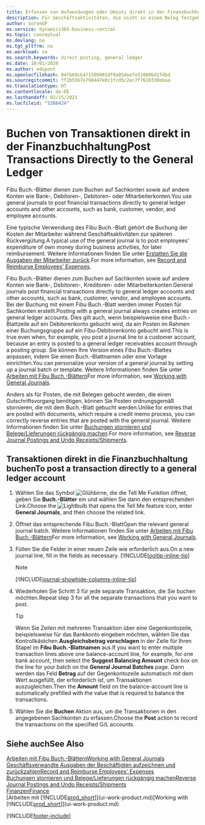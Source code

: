```yaml
---
title: Erfassen von Aufwendungen oder Umsatz direkt in der Finanzbuchhaltung| Microsoft Docs
description: Für Geschäftsaktivitäten, die nicht in einem Beleg festgehlaten sind, wie kleinere Aufwendungen oder Zahlungseingänge, können Sie die entsprechenden Transaktionen erstellen, indem Sie die Buch.-Blattzeilen im Fibu Buch.-Blatt buchen.
author: SorenGP
ms.service: dynamics365-business-central
ms.topic: conceptual
ms.devlang: na
ms.tgt_pltfrm: na
ms.workload: na
ms.search.keywords: direct posting, general ledger
ms.date: 10/01/2020
ms.author: edupont
ms.openlocfilehash: 04fb69cb471596065df0a05deefe51080bd2fdbd
ms.sourcegitcommit: ff2b55b7e790447e0c1fcd5c2ec7f7610338ebaa
ms.translationtype: HT
ms.contentlocale: de-DE
ms.lasthandoff: 02/15/2021
ms.locfileid: "5386424"
---
```

# <a name="post-transactions-directly-to-the-general-ledger"></a><span data-ttu-id="82345-103">Buchen von Transaktionen direkt in der Finanzbuchhaltung</span><span class="sxs-lookup"><span data-stu-id="82345-103">Post Transactions Directly to the General Ledger</span></span>

<span data-ttu-id="82345-104">Fibu Buch.-Blätter dienen zum Buchen auf Sachkonten sowie auf andere Konten wie Bank-, Debitoren-, Debitoren- oder Mitarbeiterkonten.</span><span class="sxs-lookup"><span data-stu-id="82345-104">You use general journals to post financial transactions directly to general ledger accounts and other accounts, such as bank, customer, vendor, and employee accounts.</span></span>  

<span data-ttu-id="82345-105">Eine typische Verwendung des Fibu Buch.-Blatt gehört die Buchung der Kosten der Mitarbeiter während  Geschäftsaktivitäten zur späteren Rückvergütung.</span><span class="sxs-lookup"><span data-stu-id="82345-105">A typical use of the general journal is to post employees' expenditure of own money during business activities, for later reimbursement.</span></span> <span data-ttu-id="82345-106">Weitere Informationen finden Sie unter [Erstatten Sie die Ausgaben der Mitarbeiter zurück](finance-how-record-reimburse-employee-expenses.md).</span><span class="sxs-lookup"><span data-stu-id="82345-106">For more information, see [Record and Reimburse Employees' Expenses](finance-how-record-reimburse-employee-expenses.md).</span></span>

<span data-ttu-id="82345-107">Fibu Buch.-Blätter dienen zum Buchen auf Sachkonten sowie auf andere Konten wie Bank-, Debitoren-, Kreditoren- oder Mitarbeiterkonten.</span><span class="sxs-lookup"><span data-stu-id="82345-107">General journals post financial transactions directly to general ledger accounts and other accounts, such as bank, customer, vendor, and employee accounts.</span></span> <span data-ttu-id="82345-108">Bei der Buchung mit einem Fibu Buch.-Blatt werden immer Posten für Sachkonten erstellt.</span><span class="sxs-lookup"><span data-stu-id="82345-108">Posting with a general journal always creates entries on general ledger accounts.</span></span> <span data-ttu-id="82345-109">Dies gilt auch, wenn beispielsweise eine Buch.-Blattzeile auf ein Debitorenkonto gebucht wird, da ein Posten im Rahmen einer Buchungsgruppe auf ein Fibu-Debitorenkonto gebucht wird.</span><span class="sxs-lookup"><span data-stu-id="82345-109">This is true even when, for example, you post a journal line to a customer account, because an entry is posted to a general ledger receivables account through a posting group.</span></span> <span data-ttu-id="82345-110">Sie können Ihre Version eines Fibu Buch.-Blattes anpassen, indem Sie einen Buch.-Blattnamen oder eine Vorlage einrichten.</span><span class="sxs-lookup"><span data-stu-id="82345-110">You can personalize your version of a general journal by setting up a journal batch or template.</span></span> <span data-ttu-id="82345-111">Weitere Informationen finden Sie unter [Arbeiten mit Fibu Buch.-Blättern](ui-work-general-journals.md)</span><span class="sxs-lookup"><span data-stu-id="82345-111">For more information, see [Working with General Journals](ui-work-general-journals.md).</span></span>

<span data-ttu-id="82345-112">Anders als für Posten, die mit Belegen gebucht werden, die einen Gutschriftsvorgang benötigen, können Sie Posten ordnungsgemäß stornieren, die mit dem Buch.-Blatt gebucht werden.</span><span class="sxs-lookup"><span data-stu-id="82345-112">Unlike for entries that are posted with documents, which require a credit memo process, you can correctly reverse entries that are posted with the general journal.</span></span> <span data-ttu-id="82345-113">Weitere Informationen finden Sie unter [Buchungen stornieren und Belege/Lieferungen rückgängig machen](finance-how-reverse-journal-posting.md).</span><span class="sxs-lookup"><span data-stu-id="82345-113">For more information, see [Reverse Journal Postings and Undo Receipts/Shipments](finance-how-reverse-journal-posting.md).</span></span>

## <a name="to-post-a-transaction-directly-to-a-general-ledger-account"></a><span data-ttu-id="82345-114">Transaktionen direkt in die Finanzbuchhaltung buchen</span><span class="sxs-lookup"><span data-stu-id="82345-114">To post a transaction directly to a general ledger account</span></span>

1. <span data-ttu-id="82345-115">Wählen Sie das Symbol ![Glühbirne, die die Tell Me Funktion öffnet](media/ui-search/search_small.png "Was möchten Sie tun?"), geben Sie **Buch.-Blätter** ein und wählen Sie dann den entsprechenden Link.</span><span class="sxs-lookup"><span data-stu-id="82345-115">Choose the ![Lightbulb that opens the Tell Me feature](media/ui-search/search_small.png "Tell me what you want to do") icon, enter **General Journals**, and then choose the related link.</span></span>
2. <span data-ttu-id="82345-116">Öffnet das entsprechende Fibu Buch.-Blatt</span><span class="sxs-lookup"><span data-stu-id="82345-116">Open the relevant general journal batch.</span></span> <span data-ttu-id="82345-117">Weitere Informationen finden Sie unter [Arbeiten mit Fibu Buch.-Blättern](ui-work-general-journals.md)</span><span class="sxs-lookup"><span data-stu-id="82345-117">For more information, see [Working with General Journals](ui-work-general-journals.md).</span></span>
3. <span data-ttu-id="82345-118">Füllen Sie die Felder in einer neuen Zeile wie erforderlich aus.</span><span class="sxs-lookup"><span data-stu-id="82345-118">On a new journal line, fill in the fields as necessary.</span></span> [!INCLUDE[tooltip-inline-tip](includes/tooltip-inline-tip_md.md)]    

    > [!NOTE]
    > [!INCLUDE[journal-showhide-columns-inline-tip](includes/journal-showhide-columns-inline-tip.md)]
4. <span data-ttu-id="82345-119">Wiederholen Sie Schritt 3 für jede separate Transaktion, die Sie buchen möchten.</span><span class="sxs-lookup"><span data-stu-id="82345-119">Repeat step 3 for all the separate transactions that you want to post.</span></span>

    > [!TIP]  
    > <span data-ttu-id="82345-120">Wenn Sie Zeilen mit mehreren Transaktion über eine Gegenkontozeile, beispielsweise für das Bankkonto eingeben möchten, wählen Sie das Kontrollkästchen **Ausgleichsbetrag vorschlagen** in der Zeile für Ihren Stapel im **Fibu Buch.-Blattnamen** aus.</span><span class="sxs-lookup"><span data-stu-id="82345-120">If you want to enter multiple transaction lines above one balance-account line, for example, for one bank account, then select the **Suggest Balancing Amount** check box on the line for your batch on the **General Journal Batches** page.</span></span> <span data-ttu-id="82345-121">Dann werden das Feld **Betrag** auf der Gegenkontozeile automatisch mit dem Wert ausgefüllt, der erforderlich ist, um Transaktionen auszugleichen.</span><span class="sxs-lookup"><span data-stu-id="82345-121">Then the **Amount** field on the balance-account line is automatically prefilled with the value that is required to balance the transactions.</span></span>
5. <span data-ttu-id="82345-122">Wählen Sie die **Buchen** Aktion aus, um die Transaktionen in den angegebenen Sachkonten zu erfassen.</span><span class="sxs-lookup"><span data-stu-id="82345-122">Choose the **Post** action to record the transactions on the specified G/L accounts.</span></span>

## <a name="see-also"></a><span data-ttu-id="82345-123">Siehe auch</span><span class="sxs-lookup"><span data-stu-id="82345-123">See Also</span></span>

[<span data-ttu-id="82345-124">Arbeiten mit Fibu Buch.-Blättern</span><span class="sxs-lookup"><span data-stu-id="82345-124">Working with General Journals</span></span>](ui-work-general-journals.md)  
[<span data-ttu-id="82345-125">Geschäftsverwandte Ausgaben der Beschäftigten aufzeichnen und zurückzahlen</span><span class="sxs-lookup"><span data-stu-id="82345-125">Record and Reimburse Employees' Expenses</span></span>](finance-how-record-reimburse-employee-expenses.md)  
[<span data-ttu-id="82345-126">Buchungen stornieren und Belege/Lieferungen rückgängig machen</span><span class="sxs-lookup"><span data-stu-id="82345-126">Reverse Journal Postings and Undo Receipts/Shipments</span></span>](finance-how-reverse-journal-posting.md)  
[<span data-ttu-id="82345-127">Finanzen</span><span class="sxs-lookup"><span data-stu-id="82345-127">Finance</span></span>](finance.md)  
<span data-ttu-id="82345-128">[Arbeiten mit [!INCLUDE[prod_short](includes/prod_short.md)]](ui-work-product.md)</span><span class="sxs-lookup"><span data-stu-id="82345-128">[Working with [!INCLUDE[prod_short](includes/prod_short.md)]](ui-work-product.md)</span></span>  


[!INCLUDE[footer-include](includes/footer-banner.md)]